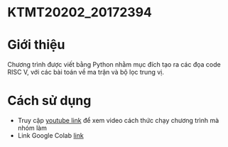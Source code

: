 # KTMT20202_20172394
# Giới thiệu
Chương trình được viết bằng Python nhằm mục đích tạo ra các đọa code RISC V, với các bài toán về ma trận và bộ lọc trung vị.

# Cách sử dụng
* Truy cập [youtube link](https://www.youtube.com/) để xem video cách thức chạy chương trình mà nhóm làm
* Link Google Colab [link](https://colab.research.google.com/drive/1XbPFkgitwHpiFOeR0SiXV7LMrhBzmLBT?usp=sharing)
